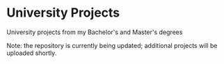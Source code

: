 # University Projects
University projects from my Bachelor's and Master's degrees

Note: the repository is currently being updated; additional projects will be uploaded shortly.
